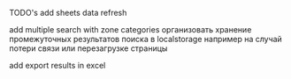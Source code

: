 TODO's
add sheets data refresh

add multiple search with zone categories
организовать хранение промежуточных результатов поиска 
в localstorage например на случай потери связи или перезагрузке страницы

add export results in excel
